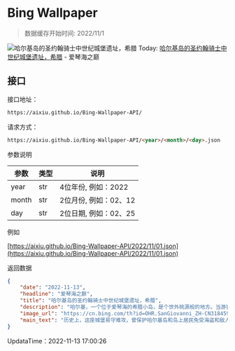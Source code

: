 # Bing Wallpaper

> 数据缓存开始时间: 2022/11/1

![哈尔基岛的圣约翰骑士中世纪城堡遗址，希腊](https://cn.bing.com/th?id=OHR.SanGiovanni_ZH-CN3184593519_1920x1080.jpg&rf=LaDigue_1920x1080.jpg)
Today: [哈尔基岛的圣约翰骑士中世纪城堡遗址，希腊](https://cn.bing.com/th?id=OHR.SanGiovanni_ZH-CN3184593519_1920x1080.jpg&rf=LaDigue_1920x1080.jpg) - 爱琴海之巅

## 接口

接口地址：

```html
https://aixiu.github.io/Bing-Wallpaper-API/
```

请求方式：

```html
https://aixiu.github.io/Bing-Wallpaper-API/<year>/<month>/<day>.json
```

参数说明

| 参数 | 类型 | 说明 |
| - | - | - |
| year | str | 4位年份, 例如：2022 |
| month | str | 2位月份, 例如：02、12 |
| day | str | 2位日期, 例如：02、25 |

例如

[https://aixiu.github.io/Bing-Wallpaper-API/2022/11/01.json](https://aixiu.github.io/Bing-Wallpaper-API/2022/11/01.json)

返回数据

```json
{
    "date": "2022-11-13",
    "headline": "爱琴海之巅",
    "title": "哈尔基岛的圣约翰骑士中世纪城堡遗址，希腊",
    "description": "哈尔基，一个位于爱琴海的希腊小岛，是个世外桃源般的地方。当游客蜂拥至其他希腊岛屿时，哈尔基却显得安静而悠闲。从罗德岛搭乘渡轮是登上哈尔基岛的唯一途径。哈尔基岛总面积只有11平方英里，是多德卡尼斯群岛中有人居住的岛屿中面积最小的。",
    "image_url": "https://cn.bing.com/th?id=OHR.SanGiovanni_ZH-CN3184593519_1920x1080.jpg&rf=LaDigue_1920x1080.jpg",
    "main_text": "历史上，这座城堡易守难攻，曾保护哈尔基岛和岛上居民免受海盗和敌人的入侵。"
}
```

UpdataTime：2022-11-13 17:00:26
